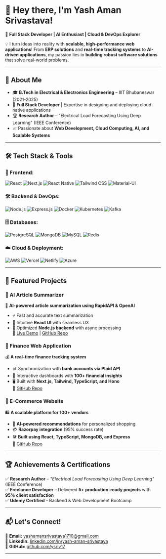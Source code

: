 

# **👋 Hey there, I'm Yash Aman Srivastava!**  
🚀 **Full Stack Developer | AI Enthusiast | Cloud & DevOps Explorer**  

💡 I turn ideas into reality with **scalable, high-performance web applications**! From **ERP solutions** and **real-time tracking systems** to **AI-driven applications**, my passion lies in **building robust software solutions** that solve real-world problems.  

---

## **🚀 About Me**  
- 🎓 **B.Tech in Electrical & Electronics Engineering** – IIIT Bhubaneswar (2021-2025)  
- 💼 **Full Stack Developer** | Expertise in designing and deploying cloud-native applications  
- 🏆 **Research Author** – "Electrical Load Forecasting Using Deep Learning" (IEEE Conference)  
- 📈 Passionate about **Web Development, Cloud Computing, AI, and Scalable Systems**  

---

## **🛠 Tech Stack & Tools**  
### **🚀 Frontend:**  
![React](https://img.shields.io/badge/-React-61DAFB?style=for-the-badge&logo=react&logoColor=white)  ![Next.js](https://img.shields.io/badge/-Next.js-000000?style=for-the-badge&logo=next.js)  ![React Native](https://img.shields.io/badge/-React_Native-61DAFB?style=for-the-badge&logo=react&logoColor=white)  ![Tailwind CSS](https://img.shields.io/badge/-Tailwind_CSS-38B2AC?style=for-the-badge&logo=tailwind-css&logoColor=white)  ![Material-UI](https://img.shields.io/badge/-Material--UI-007FFF?style=for-the-badge&logo=mui&logoColor=white)  

### **🛠 Backend & DevOps:**  
![Node.js](https://img.shields.io/badge/-Node.js-339933?style=for-the-badge&logo=node.js&logoColor=white) ![Express.js](https://img.shields.io/badge/-Express.js-000000?style=for-the-badge&logo=express&logoColor=white)  ![Docker](https://img.shields.io/badge/-Docker-2496ED?style=for-the-badge&logo=docker&logoColor=white)  ![Kubernetes](https://img.shields.io/badge/-Kubernetes-326CE5?style=for-the-badge&logo=kubernetes&logoColor=white)  ![Kafka](https://img.shields.io/badge/-Kafka-231F20?style=for-the-badge&logo=apache-kafka&logoColor=white)  

### **🗄️ Databases:**  
![PostgreSQL](https://img.shields.io/badge/-PostgreSQL-336791?style=for-the-badge&logo=postgresql&logoColor=white)  ![MongoDB](https://img.shields.io/badge/-MongoDB-47A248?style=for-the-badge&logo=mongodb&logoColor=white)  ![MySQL](https://img.shields.io/badge/-MySQL-4479A1?style=for-the-badge&logo=mysql&logoColor=white)  ![Redis](https://img.shields.io/badge/-Redis-DC382D?style=for-the-badge&logo=redis&logoColor=white)  

### **☁️ Cloud & Deployment:**  
![AWS](https://img.shields.io/badge/-AWS-FF9900?style=for-the-badge&logo=amazon-aws&logoColor=white)  ![Vercel](https://img.shields.io/badge/-Vercel-000000?style=for-the-badge&logo=vercel&logoColor=white)  ![Netlify](https://img.shields.io/badge/-Netlify-00C7B7?style=for-the-badge&logo=netlify&logoColor=white)  ![Azure](https://img.shields.io/badge/-Azure-0078D4?style=for-the-badge&logo=microsoft-azure&logoColor=white)  

---

## **🚀 Featured Projects**  
### **🔹 AI Article Summarizer**  
🧠 **AI-powered article summarization using RapidAPI & OpenAI**  
- ⚡ Fast and accurate text summarization  
- 🎨 Intuitive **React UI** with seamless UX  
- 🚀 Optimized **Node.js backend** with async processing  
🔗 [Live Demo](https://ai-article-summarize-ten.vercel.app/) | [GitHub Repo](https://github.com/ysriv17)  

### **🔹 Finance Web Application**  
💰 **A real-time finance tracking system**  
- 📊 Synchronization with **bank accounts via Plaid API**  
- 🏦 Interactive dashboards with **100+ financial insights**  
- 🖥️ Built with **Next.js, Tailwind, TypeScript, and Hono**  
🔗 [GitHub Repo](https://github.com/ysriv17/BANKING_WEB_APPLICATION)  

### **🔹 E-Commerce Website**  
🛍️ **A scalable platform for 100+ vendors**  
- 🤖 **AI-powered recommendations** for personalized shopping  
- 💳 **Razorpay integration** (95% success rate)  
- 🛠️ **Built using React, TypeScript, MongoDB, and Express**  
🔗 [GitHub Repo](https://github.com/ysriv17/Ecommerce)  

---

## **🏆 Achievements & Certifications**  
✅ **Research Author** – *"Electrical Load Forecasting Using Deep Learning"* (IEEE Conference)  
✅ **Freelance Developer** – Delivered **5+ production-ready projects** with **95% client satisfaction**  
✅ **Udemy Certified** – Backend & Web Development Bootcamp  

---

## **📬 Let's Connect!**  
📧 **Email:** [yashamansrivastava1710@gmail.com](mailto:yashamansrivastava1710@gmail.com)  
🔗 **LinkedIn:** [linkedin.com/in/yash-aman-srivastava](https://www.linkedin.com/in/yash-aman-srivastava-795253262/)  
🐙 **GitHub:** [github.com/ysriv17](https://github.com/ysriv17)  

---
